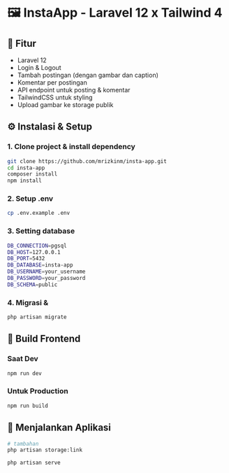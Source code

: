 # 🖼️ InstaApp - Laravel 12 x Tailwind 4

## 🚀 Fitur
- Laravel 12
- Login & Logout
- Tambah postingan (dengan gambar dan caption)
- Komentar per postingan
- API endpoint untuk posting & komentar
- TailwindCSS untuk styling
- Upload gambar ke storage publik

## ⚙️ Instalasi & Setup

### 1. Clone project & install dependency
```bash
git clone https://github.com/mrizkinm/insta-app.git
cd insta-app
composer install
npm install
```

### 2. Setup .env
```bash
cp .env.example .env
```

### 3. Setting database
```bash
DB_CONNECTION=pgsql
DB_HOST=127.0.0.1
DB_PORT=5432
DB_DATABASE=insta-app
DB_USERNAME=your_username
DB_PASSWORD=your_password
DB_SCHEMA=public
```

### 4. Migrasi &
```bash
php artisan migrate
```

## 🔨 Build Frontend

### Saat Dev
```bash
npm run dev
```

### Untuk Production
```bash
npm run build
```

## 🧪 Menjalankan Aplikasi
```bash
# tambahan
php artisan storage:link

php artisan serve
```